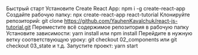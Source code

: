 Быстрый старт
Установите Create React App: npm i -g create-react-app
Создайте рабочую папку: npx create-react-app react-tutorial
Клонируйте репозиторий: git clone https://github.com/YauhenKavalchuk/react-js-tutorial.git
Переместите всё содержимое репозитория в рабочую папку
Установите зависимости: yarn install или npm install
Перейдите в нужную ветку соответствующую уроку: git checkout 02_components или git checkout 03_state и т.д.
Запустите проект: yarn start

